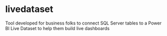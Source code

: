 # livedataset
Tool developed for business folks to connect SQL Server tables to a Power BI Live Dataset to help them build live dashboards
